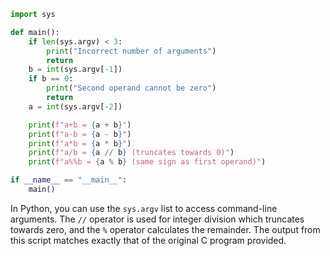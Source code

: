 ```python
import sys

def main():
    if len(sys.argv) < 3:
        print("Incorrect number of arguments")
        return
    b = int(sys.argv[-1])
    if b == 0:
        print("Second operand cannot be zero")
        return
    a = int(sys.argv[-2])

    print(f"a+b = {a + b}")
    print(f"a-b = {a - b}")
    print(f"a*b = {a * b}")
    print(f"a/b = {a // b} (truncates towards 0)")
    print(f"a%%b = {a % b} (same sign as first operand)")

if __name__ == "__main__":
    main()
```

In Python, you can use the `sys.argv` list to access command-line arguments. The `//` operator is used for integer division which truncates towards zero, and the `%` operator calculates the remainder. The output from this script matches exactly that of the original C program provided.
